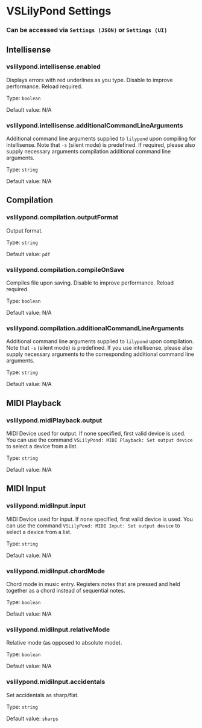 # VSLilyPond Settings

### Can be accessed via `Settings (JSON)` or `Settings (UI)`

## Intellisense

### vslilypond.intellisense.enabled

Displays errors with red underlines as you type. Disable to improve performance. Reload required.

Type: `boolean`

Default value: N/A

### vslilypond.intellisense.additionalCommandLineArguments

Additional command line arguments supplied to `lilypond` upon compiling for intellisense. Note that `-s` (silent mode) is predefined. If required, please also supply necessary arguments compilation additional command line arguments.

Type: `string`

Default value: N/A

## Compilation

### vslilypond.compilation.outputFormat

Output format.

Type: `string`

Default value: `pdf`

### vslilypond.compilation.compileOnSave

Compiles file upon saving. Disable to improve performance. Reload required.

Type: `boolean`

Default value: N/A

### vslilypond.compilation.additionalCommandLineArguments

Additional command line arguments supplied to `lilypond` upon compilation. Note that `-s` (silent mode) is predefined. If you use intellisense, please also supply necessary arguments to the corresponding additional command line arguments.

Type: `string`

Default value: N/A

## MIDI Playback

### vslilypond.midiPlayback.output

MIDI Device used for output. If none specified, first valid device is used. You can use the command `VSLilyPond: MIDI Playback: Set output device` to select a device from a list.

Type: `string`

Default value: N/A

## MIDI Input

### vslilypond.midiInput.input

MIDI Device used for input. If none specified, first valid device is used. You can use the command `VSLilyPond: MIDI Input: Set output device` to select a device from a list.

Type: `string`

Default value: N/A

### vslilypond.midiInput.chordMode

Chord mode in music entry. Registers notes that are pressed and held together as a chord instead of sequential notes.

Type: `boolean`

Default value: N/A

### vslilypond.midiInput.relativeMode

Relative mode (as opposed to absolute mode).

Type: `boolean`

Default value: N/A

### vslilypond.midiInput.accidentals

Set accidentals as sharp/flat.

Type: `string`

Default value: `sharps`